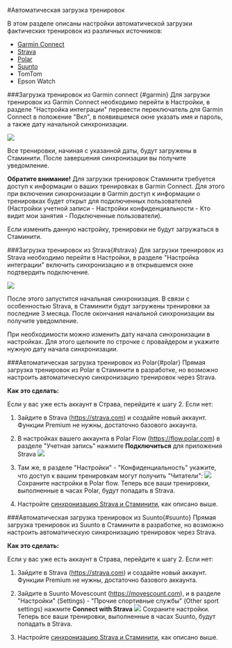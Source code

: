 #Автоматическая загрузка тренировок

В этом разделе описаны настройки автоматической загрузки фактических тренировок из различных источников:
* [Garmin Connect](#garmin)
* [Strava](#strava)
* [Polar](#polar)
* [Suunto](#suunto)
* TomTom
* Epson Watch

###Загрузка тренировок из Garmin connect {#garmin}
Для загрузки тренировок из Garmin Connect необходимо перейти в Настройки, в разделе "Настройка интеграции" перевести  переключатель для Garmin Connect в положение "Вкл", в появившемся окне указать имя и пароль, а также дату начальной синхронизации. 

![](http://264710.selcdn.ru/assets/images/settings/GarminConnectSync.png)

Все тренировки, начиная с указанной даты, будут загружены в Стаминити.
После завершения синхронизации вы получите уведомление.

**Обратите внимание!** Для загрузки тренировок Стаминити требуется доступ к информации о ваших тренировках в Garmin Connect. Для этого при включении синхронизации в Garmin  доступ к информации о тренировках будет открыт для подключенных пользователей (Настройки учетной записи - Настройки конфиденциальности - Кто видит мои занятия - Подключенные пользователи).

Если изменить данную настройку, тренировки не будут загружаться в Стаминити.

###Загрузка тренировок из Strava{#strava}
Для загрузки тренировок из Strava необходимо перейти в Настройки, в разделе "Настройка интеграции" включить синхронизацию и в открывшемся окне подтвердить подключение. 

![](http://264710.selcdn.ru/assets/images/settings/StravaConnectSync.png)

После этого запустится начальная синхронизация. В связи с особенностью Strava, в Стаминити будут загружены тренировки за последние 3 месяца. После окончания начальной синхронизации вы получите уведомление.

При необходимости можно изменить дату начала синхронизации в настройках. Для этого щелкните по строчке с провайдером и укажите нужную дату начала синхронизации.

###Автоматическая загрузка тренировок из Polar{#polar}
Прямая загрузка тренировок из Polar в Стаминити в разработке, но возможно настроить автоматическую синхронизацию тренировок через Strava.

**Как это сделать:**

Если у вас уже есть аккаунт в Страва, перейдите к шагу 2.
Если нет:  

1. Зайдите в Strava (https://strava.com) и создайте новый аккаунт. Функции Premium не нужны, достаточно базового аккаунта.

2. В настройках вашего аккаунта в Polar Flow (https://flow.polar.com) в разделе "Учетная запись" нажмите **Подключиться** для приложения Strava
![](http://264710.selcdn.ru/assets/images/settings/Polar-Flow-Settings.png)

3. Там же, в разделе "Настройки" - "Конфиденциальность" укажите, что доступ к вашим тренировкам могут получить "Читатели":
![](http://264710.selcdn.ru/assets/images/settings/Polar-Flow-Settings-Privacy.png)
Сохраните настройки в Polar flow. Теперь все ваши тренировки, выполненные в часах Polar, будут попадать в Strava.

4. Настройте [синхронизацию Strava и Стаминити](#strava), как описано выше.

###Автоматическая загрузка тренировок из Suunto{#suunto}
Прямая загрузка тренировок из Suunto в Стаминити в разработке, но возможно настроить автоматическую синхронизацию тренировок через Strava.

**Как это сделать:**

Если у вас уже есть аккаунт в Страва, перейдите к шагу 2.
Если нет:

1. Зайдите в Strava (https://strava.com) и создайте новый аккаунт. Функции Premium не нужны, достаточно базового аккаунта.

2. Зайдите в Suunto Movescount (https://movescount.com), и в разделе "Настройки" (Settings) - "Прочие спортивные службы" (Other sport settings) нажмите **Connect with Strava** 
![](http://264710.selcdn.ru/assets/images/settings/Movescount-Settings.png)
Сохраните настройки. Теперь все ваши тренировки, выполненные в часах Suunto, будут попадать в Strava.

3. Настройте [синхронизацию Strava и Стаминити](#strava), как описано выше.